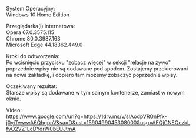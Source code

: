 System Operacyjny:   
Windows 10 Home Edition  

Przeglądarka(i) internetowa:   
Opera 67.0.3575.115  
Chrome 80.0.3987.163  
Microsoft Edge 44.18362.449.0  

Kroki do odtworzenia:  
Po wciśnięciu przycisku "zobacz więcej" w sekcji "relacje na żywo" poprzednie wpisy nie są dodawane pod spodem. Zostajemy przekierowani na nowa zakładkę, i dopiero tam możemy zobaczyć poprzednie wpisy.  

Oczekiwany rezultat:  
Starsze wpisy są dodawane w tym samym kontenerze, zamiast w nowym oknie.

Video:  
https://www.google.com/url?q=https://1drv.ms/v/s!AodpVRGnPfx-j0yiTwwwA6QhgpnV&sa=D&ust=1590499045308000&usg=AFQjCNEQczkLfvO2VZ1LcDYdrW0bEUJtmA

